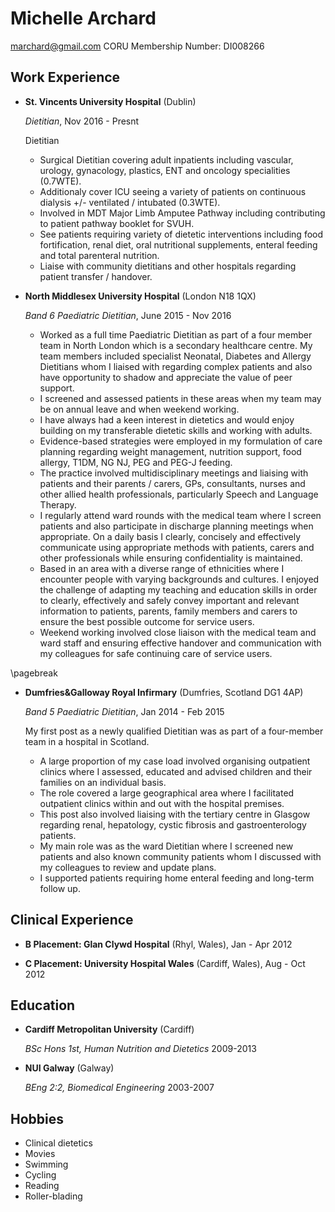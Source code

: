 Michelle Archard
===============

<marchard@gmail.com>
CORU Membership Number: DI008266

Work Experience
---------------

*   **St. Vincents University Hospital** (Dublin)

    *Dietitian*, Nov 2016 - Presnt

    Dietitian
    -   Surgical Dietitian covering adult inpatients including vascular, urology, gynacology, plastics, ENT and oncology specialities (0.7WTE).
    -   Additionaly cover ICU seeing a variety of patients on continuous dialysis +/- ventilated / intubated (0.3WTE).
    -   Involved in MDT Major Limb Amputee Pathway including contributing to patient pathway booklet for SVUH.
    -   See patients requiring variety of dietetic interventions including food fortification, renal diet, oral nutritional supplements, enteral feeding and total parenteral nutrition.
    -   Liaise with community dietitians and other hospitals regarding patient transfer / handover.

*   **North Middlesex University Hospital** (London N18 1QX)

    *Band 6 Paediatric Dietitian*, June 2015 - Nov 2016

    -   Worked as a full time Paediatric Dietitian as part of a four member team in North London which is a secondary healthcare centre. My team members included specialist Neonatal, Diabetes and Allergy Dietitians whom I liaised with regarding complex patients and also have opportunity to shadow and appreciate the value of peer support.
    -   I screened and assessed patients in these areas when my team may be on annual leave and when weekend working.
    -   I have always had a keen interest in dietetics and would enjoy building on my transferable dietetic skills and working with adults.
    -   Evidence-based strategies were employed in my formulation of care planning regarding weight management, nutrition support, food allergy, T1DM, NG NJ, PEG and PEG-J feeding.
    -   The practice involved multidisciplinary meetings and liaising with patients and their parents / carers, GPs, consultants, nurses and other allied health professionals, particularly Speech and Language Therapy.
    -   I regularly attend ward rounds with the medical team where I screen patients and also participate in discharge planning meetings when appropriate. On a daily basis I clearly, concisely and effectively communicate using appropriate methods with patients, carers and other professionals while ensuring confidentiality is maintained.
    -   Based in an area with a diverse range of ethnicities where I encounter people with varying backgrounds and cultures. I enjoyed the challenge of adapting my teaching and education skills in order to clearly, effectively and safely convey important and relevant information to patients, parents, family members and carers to ensure the best possible outcome for service users.
    -   Weekend working involved close liaison with the medical team and ward staff and ensuring effective handover and communication with my colleagues for safe continuing care of service users.

\pagebreak

*   **Dumfries&Galloway Royal Infirmary** (Dumfries, Scotland DG1 4AP)


    *Band 5 Paediatric Dietitian*, Jan 2014 - Feb 2015

     My first post as a newly qualified Dietitian was as part of a four-member team in a hospital in Scotland.

     -   A large proportion of my case load involved organising outpatient clinics where I assessed, educated and advised children and their families on an individual basis.
     -   The role covered a large geographical area where I facilitated outpatient clinics within and out with the hospital premises.
     -   This post also involved liaising with the tertiary centre in Glasgow regarding renal, hepatology, cystic fibrosis and gastroenterology patients.
     -   My main role was as the ward Dietitian where I screened new patients and also known community patients whom I discussed with my colleagues to review and update plans.
     -   I supported patients requiring home enteral feeding and long-term follow up.


Clinical Experience
---------

*   **B Placement: Glan Clywd Hospital** (Rhyl, Wales), Jan - Apr 2012

*   **C Placement: University Hospital Wales** (Cardiff, Wales), Aug - Oct 2012

Education
---------

*   **Cardiff Metropolitan University** (Cardiff)

    *BSc Hons 1st, Human Nutrition and Dietetics*  2009-2013

*   **NUI Galway** (Galway)

    *BEng 2:2, Biomedical Engineering*  2003-2007

Hobbies
------

*   Clinical dietetics
*   Movies
*   Swimming
*   Cycling
*   Reading
*   Roller-blading
